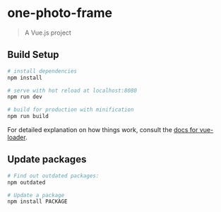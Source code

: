 # one-photo-frame

> A Vue.js project

## Build Setup

```bash
# install dependencies
npm install

# serve with hot reload at localhost:8080
npm run dev

# build for production with minification
npm run build
```

For detailed explanation on how things work, consult the [docs for vue-loader](http://vuejs.github.io/vue-loader).

## Update packages

```bash
# Find out outdated packages:
npm outdated

# Update a package
npm install PACKAGE
```
